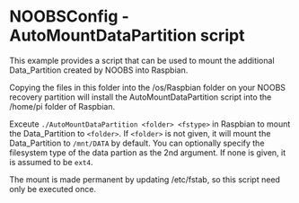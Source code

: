 NOOBSConfig - AutoMountDataPartition script
===========================================
This example provides a script that can be used to mount the additional Data_Partition created by NOOBS into Raspbian.

Copying the files in this folder into the /os/Raspbian folder on your NOOBS recovery partition will install the AutoMountDataPartition script into the /home/pi folder of Raspbian.

Exceute `./AutoMountDataPartition <folder> <fstype>` in Raspbian to mount the Data_Partition to `<folder>`. If `<folder>` is not given, it will mount the Data_Partition to `/mnt/DATA` by default. You can optionally specify the filesystem type of the data partion as the 2nd argument. If none is given, it is assumed to be `ext4`.

The mount is made permanent by updating /etc/fstab, so this script need only be executed once.
